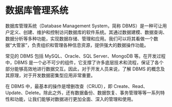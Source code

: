 # 数据库管理系统
数据库管理系统（Database Management System，简称 DBMS）是一种可让用户定义、创建、维护和控制访问数据库的软件系统。其通过数据建模、数据查询、数据分析等多种功能，实现数据存储、管理和应用。我们可以将其看做一个数据“大管家”，负责组织和管理各种信息资源，提供强大的数据操作功能。

常见的 DBMS 包括 MySQL、Oracle、SQL Server、MongoDB 等。在开发过程中，DBMS 是一个必不可少的组件，它支撑了许多底层技术和流程，保证了各个部分能够高效地进行数据交互。因此，对于开发人员来说，了解 DBMS 的概念及其原理，对于开发数据密集型应用非常重要。

在 DBMS 中，最基本的操作是增删改查（CRUD），即 Create、Read、Update、Delete。除此之外，还有数据备份、数据恢复、事务管理等等一系列特性和功能，让我们能够对数据进行更加全面、深入的管理和使用。